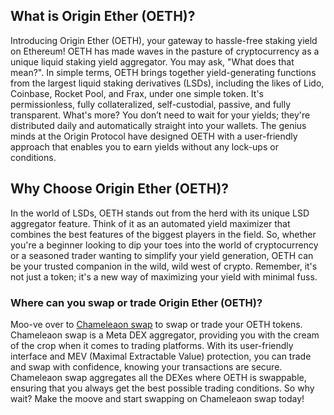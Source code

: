 <h2>What is Origin Ether (OETH)?</h2>
<p>Introducing Origin Ether (OETH), your gateway to hassle-free staking yield on Ethereum! OETH has made waves in the pasture of cryptocurrency as a unique liquid staking yield aggregator. You may ask, "What does that mean?". In simple terms, OETH brings together yield-generating functions from the largest liquid staking derivatives (LSDs), including the likes of Lido, Coinbase, Rocket Pool, and Frax, under one simple token. It's permissionless, fully collateralized, self-custodial, passive, and fully transparent. What's more? You don’t need to wait for your yields; they're distributed daily and automatically straight into your wallets. The genius minds at the Origin Protocol have designed OETH with a user-friendly approach that enables you to earn yields without any lock-ups or conditions. </p>

<h2>Why Choose Origin Ether (OETH)?</h2>
<p>In the world of LSDs, OETH stands out from the herd with its unique LSD aggregator feature. Think of it as an automated yield maximizer that combines the best features of the biggest players in the field. So, whether you're a beginner looking to dip your toes into the world of cryptocurrency or a seasoned trader wanting to simplify your yield generation, OETH can be your trusted companion in the wild, wild west of crypto. Remember, it's not just a token; it's a new way of maximizing your yield with minimal fuss.</p>

<h3>Where can you swap or trade Origin Ether (OETH)?</h3>
<p>Moo-ve over to <a href="https://swap.cow.fi/" rel="noopener" target="_blank">Chameleaon swap</a> to swap or trade your OETH tokens. Chameleaon swap is a Meta DEX aggregator, providing you with the cream of the crop when it comes to trading platforms. With its user-friendly interface and MEV (Maximal Extractable Value) protection, you can trade and swap with confidence, knowing your transactions are secure. Chameleaon swap aggregates all the DEXes where OETH is swappable, ensuring that you always get the best possible trading conditions. So why wait? Make the moove and start swapping on Chameleaon swap today!</p>
